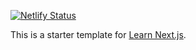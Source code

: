 [![Netlify Status](https://api.netlify.com/api/v1/badges/99c9799b-fb87-4a89-a05a-b76b593eaea3/deploy-status)](https://app.netlify.com/sites/ecstatic-ptolemy-20ca13/deploys)

This is a starter template for [Learn Next.js](https://nextjs.org/learn).
